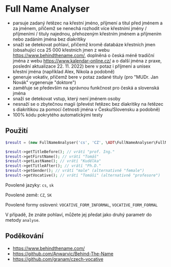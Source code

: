 # Full Name Analyser

- parsuje zadaný řetězec na křestní jméno, příjmení a titul před jménem a za jménem, přičemž se nenechá rozhodit více křestními jmény / příjmeními / tituly najednou, přehozeným křestním jménem a příjmením nebo zadáním jména bez diakritiky
- snaží se detekovat pohlaví, přičemž kromě databáze křestních jmen (obsahující cca 25 000 křestních jmen z webu https://www.behindthename.com/, doplněná o česká méně tradiční jména z webu https://www.kalendar-online.cz/ a o další jména z praxe, poslední aktualizace 22. 11. 2022) bere v potaz i příjmení a unisex křestní jména (například Alex, Nikola a podobně)
- generuje vokativ, přičemž bere v potaz zadané tituly (pro "MUDr. Jan Novák" vygeneruje "doktore")
- zaměřuje se především na správnou funkčnost pro česká a slovenská jména
- snaží se detekovat vstup, který není jménem osoby
- nesnaží se o zbytečnou magii (převést řetězec bez diakritiky na řetězec s diakritikou za pomocí četnosti jména v Česku/Slovensku a podobně)
- 100% kódu pokrytého automatickými testy 

## Použití

```php
$result = (new FullNameAnalyser('cs', 'CZ', \ADT\FullNameAnalyser\FullNameAnalyser::VOCATIVE_FORM_INFORMAL))->anylyse('prof. Ing. Tomáš Kudělka, Ph.D.');

$result->getTitleBefore(); // vrátí "prof. Ing."
$result->getFirstName(); // vrátí "Tomáš"
$result->getLastName(); // vrátí "Kudělka"
$result->getTitleAfter(); // vrátí "Ph.D."
$result->getGender(); // vrátí "male" (alternativně "female")
$result->getVocative(); // vrátí "Tomáši" (alternativně "profesore")
```

Povolené jazyky: `cs`, `sk`

Povolené země: `CZ`, `SK`

Povolené formy oslovení: `VOCATIVE_FORM_INFORMAL`, `VOCATIVE_FORM_FORMAL`

V případě, že znáte pohlaví, můžete jej předat jako druhý parametr do metody `analyse`.

## Poděkování

- https://www.behindthename.com/
- https://github.com/Anwarvic/Behind-The-Name
- https://github.com/granam/czech-vocative
